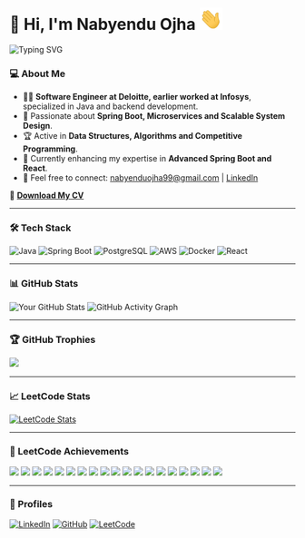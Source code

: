 # 🚀 Hi, I'm Nabyendu Ojha <img src="https://raw.githubusercontent.com/ABSphreak/ABSphreak/master/gifs/Hi.gif" width="40px" />

![Typing SVG](https://readme-typing-svg.herokuapp.com?font=Fira+Code&pause=1000&color=58A6FF&width=435&lines=Welcome+to+my+GitHub!;I+love+coding!;Let's+connect!)

### 💻 About Me
- 👨‍💻 **Software Engineer at Deloitte, earlier worked at Infosys**, specialized in Java and backend development.
- 🚀 Passionate about **Spring Boot, Microservices and Scalable System Design**.
- 🏆 Active in **Data Structures, Algorithms and Competitive Programming**.
- 🎯 Currently enhancing my expertise in **Advanced Spring Boot and React**.
- 📩 Feel free to connect: [nabyenduojha99@gmail.com](mailto:nabyenduojha99@gmail.com) | [LinkedIn](https://www.linkedin.com/in/nabyendu-ojha/)

📌 **[Download My CV](https://nojha.in/pdfs/Resume_NabyenduOjha.pdf)**

---

### 🛠️ Tech Stack
![Java](https://img.shields.io/badge/Java-%23ED8B00.svg?style=flat&logo=openjdk&logoColor=white)
![Spring Boot](https://img.shields.io/badge/Spring%20Boot-6DB33F?style=flat&logo=spring-boot&logoColor=white)
![PostgreSQL](https://img.shields.io/badge/PostgreSQL-316192?style=flat&logo=postgresql&logoColor=white)
![AWS](https://img.shields.io/badge/AWS-%23FF9900.svg?logo=amazon-web-services&logoColor=white)
![Docker](https://img.shields.io/badge/Docker-2496ED?style=flat&logo=docker&logoColor=white)
![React](https://img.shields.io/badge/React-20232A?style=flat&logo=react&logoColor=61DAFB)

---

### 📊 GitHub Stats
[//]: # ([![GitHub Streak]&#40;https://github-readme-streak-stats.herokuapp.com/?user=drikonmyar&theme=tokyonight&fire=FF5733&#41;]&#40;https://github.com/drikonmyar/&#41;)
![Your GitHub Stats](https://github-readme-stats.vercel.app/api?username=drikonmyar&show_icons=true&theme=tokyonight)
![GitHub Activity Graph](https://github-readme-activity-graph.vercel.app/graph?username=drikonmyar&theme=tokyo-night)

---

### 🏆 GitHub Trophies
<img src="https://github-profile-trophy.vercel.app/?username=drikonmyar&theme=onedark" width="600px" />

---

### 📈 LeetCode Stats
[![LeetCode Stats](https://leetcard.jacoblin.cool/nojha99?theme=dark&ext=heatmap)](https://leetcode.com/nojha99/)

---

### 🏅 LeetCode Achievements
<img src="https://assets.leetcode.com/static_assets/marketing/500_new.gif" width="80px"> <img src="https://assets.leetcode.com/static_assets/marketing/365_new.gif" width="80px"> <img src="https://assets.leetcode.com/static_assets/others/25100.gif" width="80px"> <img src="https://assets.leetcode.com/static_assets/others/2550.gif" width="80px"> <img src="https://assets.leetcode.com/static_assets/marketing/2024-100-new.gif" width="80px"> <img src="https://assets.leetcode.com/static_assets/marketing/2024-50.gif" width="80px"> <img src="https://assets.leetcode.com/static_assets/marketing/2023-50.gif" width="80px"> <img src="https://assets.leetcode.com/static_assets/marketing/2023-100.gif" width="80px"> <img src="https://leetcode.com/static/images/badges/2022/gif/2022-annual-100.gif" width="80px"> <img src="https://assets.leetcode.com/static_assets/marketing/202506.gif" width="80px"> <img src="https://assets.leetcode.com/static_assets/marketing/202504.gif" width="80px"> <img src="https://assets.leetcode.com/static_assets/marketing/202503.gif" width="80px"> <img src="https://assets.leetcode.com/static_assets/marketing/202502.gif" width="80px"> <img src="https://assets.leetcode.com/static_assets/marketing/202501.gif" width="80px"> <img src="https://leetcode.com/static/images/badges/2024/gif/2024-12.gif" width="80px"> <img src="https://leetcode.com/static/images/badges/2024/gif/2024-11.gif" width="80px"> <img src="https://leetcode.com/static/images/badges/2024/gif/2024-10.gif" width="80px"> <img src="https://assets.leetcode.com/static_assets/others/%E4%BA%8C%E5%88%86%E6%9F%A5%E6%89%BE_%E5%85%A5%E9%97%A8.gif" width="80px"> <img src="https://assets.leetcode.com/static_assets/others/SQLI.gif" width="80px">

---

### 🔗 Profiles
[![LinkedIn](https://custom-icon-badges.demolab.com/badge/LinkedIn-0A66C2?logo=linkedin-white&logoColor=fff)](https://linkedin.com/in/nabyendu-ojha) [![GitHub](https://img.shields.io/badge/GitHub-181717?style=flat&logo=github&logoColor=white)](https://github.com/drikonmyar) [![LeetCode](https://img.shields.io/badge/LeetCode-FFA116?style=flat&logo=leetcode&logoColor=white)](https://leetcode.com/nojha99)
